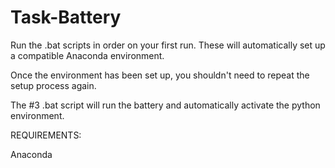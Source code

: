 # Task-Battery
Run the .bat scripts in order on your first run. These will automatically set up a compatible Anaconda environment.

Once the environment has been set up, you shouldn't need to repeat the setup process again. 

The #3 .bat script will run the battery and automatically activate the python environment.

REQUIREMENTS: 

Anaconda
